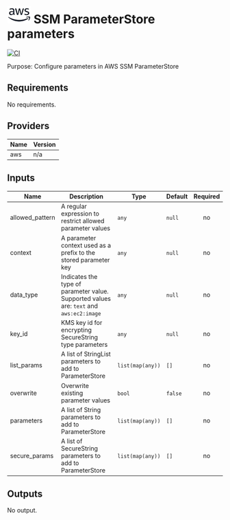 # ![AWS](aws-logo.png) SSM ParameterStore parameters

[![CI](https://github.com/figurate/terraform-aws-ssm-parameters/actions/workflows/main.yml/badge.svg)](https://github.com/figurate/terraform-aws-ssm-parameters/actions/workflows/main.yml)

Purpose: Configure parameters in AWS SSM ParameterStore

## Requirements

No requirements.

## Providers

| Name | Version |
|------|---------|
| aws | n/a |

## Inputs

| Name | Description | Type | Default | Required |
|------|-------------|------|---------|:--------:|
| allowed\_pattern | A regular expression to restrict allowed parameter values | `any` | `null` | no |
| context | A parameter context used as a prefix to the stored parameter key | `any` | `null` | no |
| data\_type | Indicates the type of parameter value. Supported values are: `text` and `aws:ec2:image` | `any` | `null` | no |
| key\_id | KMS key id for encrypting SecureString type parameters | `any` | `null` | no |
| list\_params | A list of StringList parameters to add to ParameterStore | `list(map(any))` | `[]` | no |
| overwrite | Overwrite existing parameter values | `bool` | `false` | no |
| parameters | A list of String parameters to add to ParameterStore | `list(map(any))` | `[]` | no |
| secure\_params | A list of SecureString parameters to add to ParameterStore | `list(map(any))` | `[]` | no |

## Outputs

No output.

